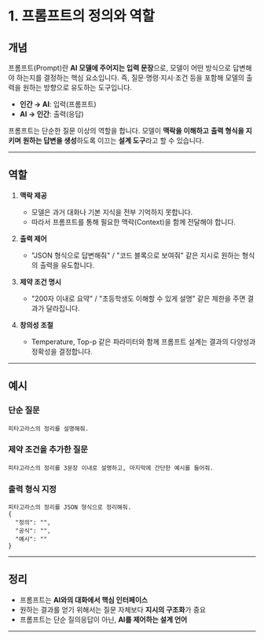 # 1. 프롬프트의 정의와 역할

## 개념

프롬프트(Prompt)란 **AI 모델에 주어지는 입력 문장**으로, 모델이 어떤 방식으로 답변해야 하는지를 결정하는 핵심 요소입니다.
즉, 질문·명령·지시·조건 등을 포함해 모델의 출력을 원하는 방향으로 유도하는 도구입니다.

* **인간 → AI**: 입력(프롬프트)
* **AI → 인간**: 출력(응답)

프롬프트는 단순한 질문 이상의 역할을 합니다. 모델이 **맥락을 이해하고** **출력 형식을 지키며** **원하는 답변을 생성**하도록 이끄는 **설계 도구**라고 할 수 있습니다.

---

## 역할

1. **맥락 제공**

   * 모델은 과거 대화나 기본 지식을 전부 기억하지 못합니다.
   * 따라서 프롬프트를 통해 필요한 맥락(Context)을 함께 전달해야 합니다.

2. **출력 제어**

   * "JSON 형식으로 답변해줘" / "코드 블록으로 보여줘" 같은 지시로 원하는 형식의 출력을 유도합니다.

3. **제약 조건 명시**

   * "200자 이내로 요약" / "초등학생도 이해할 수 있게 설명" 같은 제한을 주면 결과가 달라집니다.

4. **창의성 조절**

   * Temperature, Top-p 같은 파라미터와 함께 프롬프트 설계는 결과의 다양성과 정확성을 결정합니다.

---

## 예시

### 단순 질문

```text
피타고라스의 정리를 설명해줘.
```

### 제약 조건을 추가한 질문

```text
피타고라스의 정리를 3문장 이내로 설명하고, 마지막에 간단한 예시를 들어줘.
```

### 출력 형식 지정

```text
피타고라스의 정리를 JSON 형식으로 정리해줘.
{
  "정의": "",
  "공식": "",
  "예시": ""
}
```

---

## 정리

* 프롬프트는 **AI와의 대화에서 핵심 인터페이스**
* 원하는 결과를 얻기 위해서는 질문 자체보다 **지시의 구조화**가 중요
* 프롬프트는 단순 질의응답이 아닌, **AI를 제어하는 설계 언어**

---

